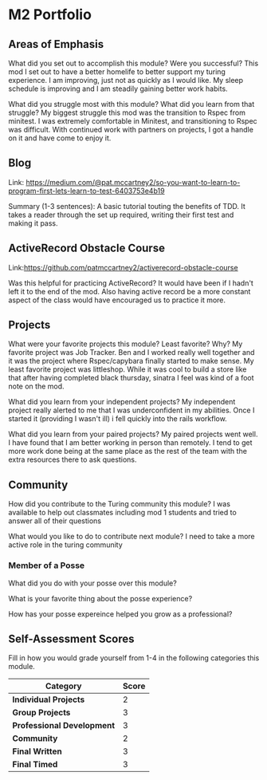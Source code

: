 # M2 Portfolio

## Areas of Emphasis

What did you set out to accomplish this module? Were you successful?  This mod I set out to have a better homelife to better support my turing experience.  I am improving, just not as quickly as I would like.  My sleep schedule is improving and I am steadily gaining better work habits.

What did you struggle most with this module? What did you learn from that struggle?  My biggest struggle this mod was the transition to Rspec from minitest.  I was extremely comfortable in Minitest, and transitioning to Rspec was difficult.  With continued work with partners on projects, I got a handle on it and have come to enjoy it.

## Blog

Link:  https://medium.com/@pat.mccartney2/so-you-want-to-learn-to-program-first-lets-learn-to-test-6403753e4b19

Summary (1-3 sentences):  A basic tutorial touting the benefits of TDD.  It takes a reader through the set up required, writing their first test and making it pass.

## ActiveRecord Obstacle Course
Link:https://github.com/patmccartney2/activerecord-obstacle-course

Was this helpful for practicing ActiveRecord?  It would have been if I hadn't left it to the end of the mod.  Also having active record be a more constant aspect of the class would have encouraged us to practice it more.


## Projects

What were your favorite projects this module? Least favorite? Why? My favorite project was Job Tracker.  Ben and I worked really well together and it was the project where Rspec/capybara finally started to make sense.  My least favorite project was littleshop.  While it was cool to build a store like that after having completed black thursday, sinatra I feel was kind of a foot note on the mod.

What did you learn from your independent projects?
My independent project really alerted to me that I was underconfident in my abilities.  Once I started it (providing I wasn't ill) i fell quickly into the rails workflow.

What did you learn from your paired projects?  My paired projects went well.  I have found that I am better working in person than remotely.  I tend to get more work done being at the same place as the rest of the team with the extra resources there to ask questions.


## Community 

How did you contribute to the Turing community this module?
I was available to help out classmates including mod 1 students and tried to answer all of their questions


What would you like to do to contribute next module?  I need to take a more active role in the turing community

### Member of a Posse

What did you do with your posse over this module?

What is your favorite thing about the posse experience?

How has your posse expereince helped you grow as a professional?

## Self-Assessment Scores

Fill in how you would grade yourself from 1-4 in the following categories this module.

| Category                     | Score |
| -----------------------------| ----- |
| **Individual Projects**      |   2   |
| **Group Projects**           |   3   |
| **Professional Development** |   3   |
| **Community**                |   2   |
| **Final Written**            |   3   |
| **Final Timed**              |   3   |

